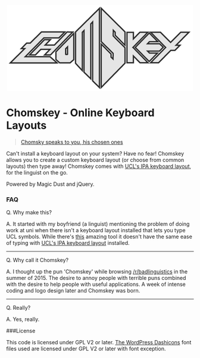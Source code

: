 <p align="center">
  <img src="https://raw.githubusercontent.com/kittsville/Chomskey/master/assets/logo.png" />
</p>

# Chomskey - Online Keyboard Layouts

>[Chomsky speaks to you, his chosen ones](https://www.youtube.com/watch?v=YOROvO2fxTc)

Can't install a keyboard layout on your system? Have no fear! Chomskey allows you to create a custom keyboard layout (or choose from common layouts) then type away! Chomskey comes with [UCL's IPA keyboard layout](http://kittsville.github.io/Chomskey/#ucl-ipa), for the linguist on the go.

Powered by Magic Dust and jQuery.

### FAQ

Q. Why make this?

A. It started with my boyfriend (a linguist) mentioning the problem of doing work at uni when there isn't a keyboard layout installed that lets you type UCL symbols. While there's [this](http://westonruter.github.io/ipa-chart/keyboard/) amazing tool it doesn't have the same ease of typing with [UCL's IPA keyboard layout](http://www.phon.ucl.ac.uk/resource/phonetics/) installed.

---

Q. Why call it Chomskey?

A. I thought up the pun 'Chomskey' while browsing [/r/badlinguistics](https://www.reddit.com/r/badlinguistics) in the summer of 2015. The desire to annoy people with terrible puns combined with the desire to help people with useful applications. A week of intense coding and logo design later and Chomskey was born.

---

Q. Really?

A. Yes, really.

###License

This code is licensed under GPL V2 or later. [The WordPress Dashicons](https://developer.wordpress.org/resource/dashicons/) font files used are licensed under GPL V2 or later with font exception.
